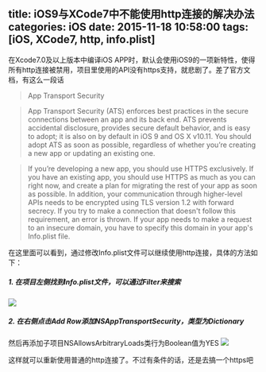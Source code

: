 title: iOS9与XCode7中不能使用http连接的解决办法
categories: iOS
date: 2015-11-18 10:58:00
tags: [iOS, XCode7, http, info.plist]
---

在Xcode7.0及以上版本中编译iOS APP时，默认会使用iOS9的一项新特性，使得所有http连接被禁用，项目里使用的API没有https支持，就悲剧了。差了官方文档，有这么一段话
<!--more-->
> App Transport Security

> App Transport Security (ATS) enforces best practices in the secure connections between an app and its back end. ATS prevents accidental disclosure, provides secure default behavior, and is easy to adopt; it is also on by default in iOS 9 and OS X v10.11. You should adopt ATS as soon as possible, regardless of whether you’re creating a new app or updating an existing one.

> If you’re developing a new app, you should use HTTPS exclusively. If you have an existing app, you should use HTTPS as much as you can right now, and create a plan for migrating the rest of your app as soon as possible. In addition, your communication through higher-level APIs needs to be encrypted using TLS version 1.2 with forward secrecy. If you try to make a connection that doesn't follow this requirement, an error is thrown. If your app needs to make a request to an insecure domain, you have to specify this domain in your app's Info.plist file.

在这里面可以看到，通过修改Info.plist文件可以继续使用http连接，具体的方法如下：

##### 1. 在项目左侧找到Info.plist文件，可以通过Filter来搜索
![](http://img.blog.csdn.net/20151218110401016)
##### 2. 在右侧点击Add Row添加NSAppTransportSecurity，类型为Dictionary
然后再添加子项目NSAllowsArbitraryLoads类行为Boolean值为YES
![](http://img.blog.csdn.net/20151218110406265)

这样就可以重新使用普通的http连接了。不过有条件的话，还是去搞一个https吧